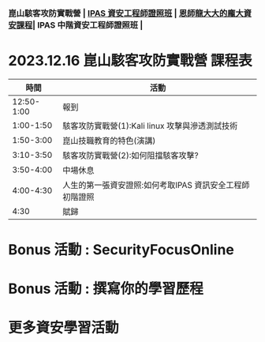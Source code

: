 ### 崑山駭客攻防實戰營 | [IPAS 資安工程師證照班](./IPAS/IPAS.md) | [恩師龍大大的龐大資安課程](./cource.md)| IPAS 中階資安工程師證照班 |

# 2023.12.16 崑山駭客攻防實戰營 課程表
| 時間 | 活動 |
|---|---|
|12:50-1:00|	報到|
|1:00-1:50|	駭客攻防實戰營(1):Kali linux 攻擊與滲透測試技術|
|1:50-3:00|	崑山技職教育的特色(演講)|
|3:10-3:50|	駭客攻防實戰營(2):如何阻擋駭客攻擊?|
|3:50-4:00|	中場休息|
|4:00-4:30|	人生的第一張資安證照:如何考取IPAS 資訊安全工程師初階證照|
|4:30|	賦歸|

# Bonus 活動 : SecurityFocusOnline 
# Bonus 活動 : 撰寫你的學習歷程

# 更多資安學習活動
